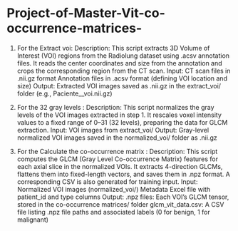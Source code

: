 # Project-of-Master-Vit-co-occurrence-matrices-
1. For the Extract voi:
Description:
This script extracts 3D Volume of Interest (VOI) regions from the Radiolung dataset using .acsv annotation files. It reads the center coordinates and size from the annotation and crops the corresponding region from the CT scan.
Input:
CT scan files in .nii.gz format
Annotation files in .acsv format (defining VOI location and size)
Output:
Extracted VOI images saved as .nii.gz in the extract_voi/ folder
(e.g., Paciente_<id>_voi.nii.gz)

2. For the 32 gray levels :
Description:
This script normalizes the gray levels of the VOI images extracted in step 1. It rescales voxel intensity values to a fixed range of 0–31 (32 levels), preparing the data for GLCM extraction.
Input:
VOI images from extract_voi/
Output:
Gray-level normalized VOI images saved in the normalized_voi/ folder as .nii.gz

3. For the Calculate the co-occurrence matrix :
Description:
This script computes the GLCM (Gray Level Co-occurrence Matrix) features for each axial slice in the normalized VOIs. It extracts 4-direction GLCMs, flattens them into fixed-length vectors, and saves them in .npz format. A corresponding CSV is also generated for training input.
Input:
Normalized VOI images (normalized_voi/)
Metadata Excel file with patient_id and type columns
Output:
.npz files: Each VOI’s GLCM tensor, stored in the co-occurrence matrices/ folder
glcm_vit_data.csv: A CSV file listing .npz file paths and associated labels (0 for benign, 1 for malignant)
